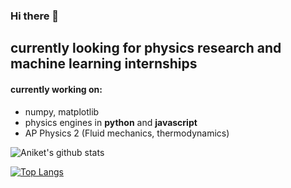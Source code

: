 ### Hi there 👋

## currently looking for physics research and machine learning internships

#### currently working on:
* numpy, matplotlib
* physics engines in __python__ and __javascript__
* AP Physics 2 (Fluid mechanics, thermodynamics)

![Aniket's github stats](https://github-readme-stats.vercel.app/api?username=aniket-deshpande&show_icons=true&theme=dracula)

[![Top Langs](https://github-readme-stats.vercel.app/api/top-langs/?username=aniket-deshpande&theme=dracula)](https://github.com/aniket-deshpande/github-readme-stats)
